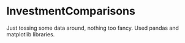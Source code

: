 # InvestmentComparisons

Just tossing some data around, nothing too fancy. Used pandas and matplotlib libraries.
